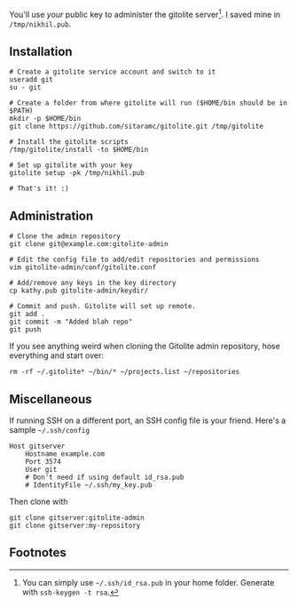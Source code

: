 You'll use *your* public key to administer the gitolite server[^1]. I
saved mine in `/tmp/nikhil.pub`.

Installation
------------

    # Create a gitolite service account and switch to it
    useradd git
    su - git

    # Create a folder from where gitolite will run ($HOME/bin should be in $PATH)
    mkdir -p $HOME/bin
    git clone https://github.com/sitaramc/gitolite.git /tmp/gitolite

    # Install the gitolite scripts
    /tmp/gitolite/install -to $HOME/bin

    # Set up gitolite with your key
    gitolite setup -pk /tmp/nikhil.pub

    # That's it! :)

Administration
--------------

    # Clone the admin repository
    git clone git@example.com:gitolite-admin

    # Edit the config file to add/edit repositories and permissions
    vim gitolite-admin/conf/gitolite.conf

    # Add/remove any keys in the key directory
    cp kathy.pub gitolite-admin/keydir/

    # Commit and push. Gitolite will set up remote.
    git add .
    git commit -m "Added blah repo"
    git push

If you see anything weird when cloning the Gitolite admin repository,
hose everything and start over:

    rm -rf ~/.gitolite* ~/bin/* ~/projects.list ~/repositories

Miscellaneous
-------------

If running SSH on a different port, an SSH config file is your friend.
Here's a sample `~/.ssh/config`

    Host gitserver
        Hostname example.com
        Port 3574
        User git
        # Don't need if using default id_rsa.pub
        # IdentityFile ~/.ssh/my_key.pub

Then clone with

    git clone gitserver:gitolite-admin
    git clone gitserver:my-repository

Footnotes
---------





[^1]: You can simply use `~/.ssh/id_rsa.pub` in your home folder.
    Generate with `ssh-keygen -t rsa`.
